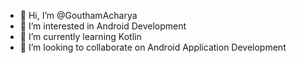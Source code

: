 - 👋 Hi, I’m @GouthamAcharya
- 👀 I’m interested in Android Development
- 🌱 I’m currently learning Kotlin
- 💞️ I’m looking to collaborate on Android Application Development

<!---
GouthamAcharya/GouthamAcharya is a ✨ special ✨ repository because its `README.md` (this file) appears on your GitHub profile.
You can click the Preview link to take a look at your changes.
--->
